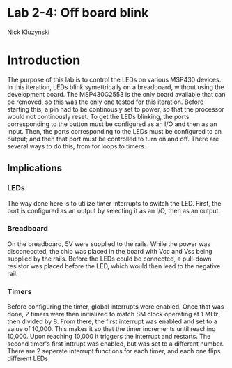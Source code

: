 # Lab 2-4: Off board blink

Nick Kluzynski

# Introduction
The purpose of this lab is to control the LEDs on various MSP430 devices. In this iteration, LEDs blink symettrically on a breadboard, without using the development board. The MSP430G2553 is the only board available that can be removed, so this was the only one tested for this iteration.  Before starting this, a pin had to be continously set to power, so that the processor would not continously reset. To get the LEDs blinking, the ports corresponding to the button must be configured as an I/O and then as an input. Then, the ports corresponding to the LEDs must be configured to an output; and then that port must be controlled to turn on and off. There are several ways to do this, from for loops to timers. 

## Implications
### LEDs
The way done here is to utilize timer interrupts to switch the LED. First, the port is configured as an output by selecting it as an I/O, then as an output.

### Breadboard
On the breadboard, 5V were supplied to the rails. While the power was disconeccted, the chip was placed in the board with Vcc and Vss being supplied by the rails. Before the LEDs could be connected, a pull-down resistor was placed before the LED, which would then lead to the negative rail.


### Timers
Before configuring the timer, global interrupts were enabled. Once that was done, 2 timers were then initialized to match SM clock operating at 1 MHz, then divided by 8. From there, the first interrupt was enabled and set to a value of 10,000. This makes it so that the timer increments until reaching 10,000. Upon reaching 10,000 it triggers the interrupt and restarts.  The second timer's first inttrupt was enabled, but was set to a different number. There are 2 seperate interrupt functions for each timer, and each one flips different LEDs
